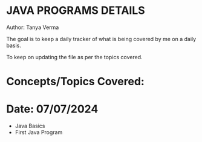 # JAVA PROGRAMS DETAILS
Author: Tanya Verma

The goal is to keep a daily tracker of what is being covered by me on a daily basis.

To keep on updating the file as per the topics covered.

# Concepts/Topics Covered:
# Date: 07/07/2024
- Java Basics
- First Java Program